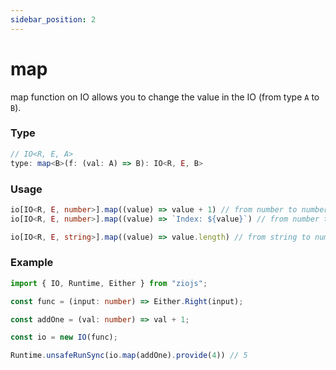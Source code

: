 ```yaml
---
sidebar_position: 2
---
```


# map

map function on IO allows you to change the value in the IO (from type `A` to `B`).

### Type

```typescript
// IO<R, E, A>
type: map<B>(f: (val: A) => B): IO<R, E, B>
```

### Usage

```typescript
io[IO<R, E, number>].map((value) => value + 1) // from number to number
io[IO<R, E, number>].map((value) => `Index: ${value}`) // from number to string

io[IO<R, E, string>].map((value) => value.length) // from string to number
```

### Example

```typescript
import { IO, Runtime, Either } from "ziojs";

const func = (input: number) => Either.Right(input);

const addOne = (val: number) => val + 1;

const io = new IO(func);

Runtime.unsafeRunSync(io.map(addOne).provide(4)) // 5
```